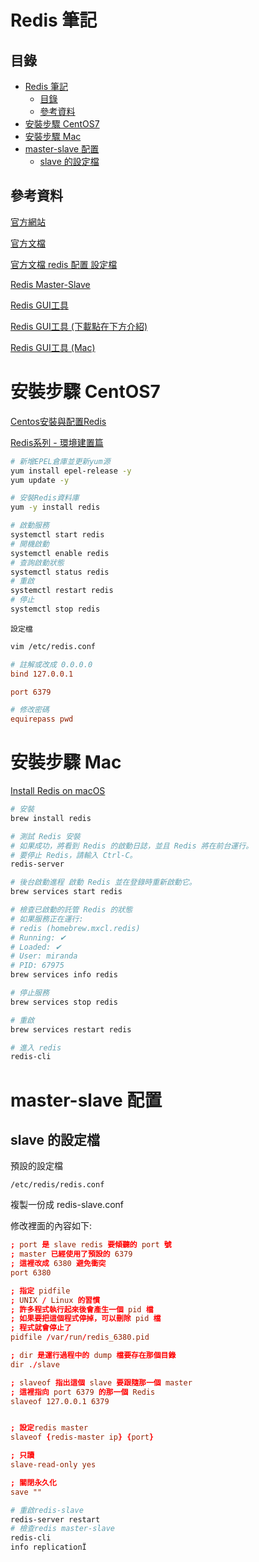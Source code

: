# Redis 筆記

## 目錄

- [Redis 筆記](#redis-筆記)
	- [目錄](#目錄)
	- [參考資料](#參考資料)
- [安裝步驟 CentOS7](#安裝步驟-centos7)
- [安裝步驟 Mac](#安裝步驟-mac)
- [master-slave 配置](#master-slave-配置)
	- [slave 的設定檔](#slave-的設定檔)

## 參考資料

[官方網站](https://redis.io/)

[官方文檔](https://redis.io/documentation)

[官方文檔 redis 配置 設定檔](https://redis.io/topics/config)

[Redis Master-Slave](https://stevenitlife.blogspot.com/2018/09/redis-master-slave.html)

[Redis GUI工具](https://tableplus.com/)

[Redis GUI工具 (下載點在下方介紹)](https://github.com/qishibo/AnotherRedisDesktopManager)

[Redis GUI工具 (Mac)](https://github.com/qishibo/AnotherRedisDesktopManager/releases)

# 安裝步驟 CentOS7

[Centos安裝與配置Redis](https://iter01.com/569100.html)

[Redis系列 - 環境建置篇](https://jed1978.github.io/2018/05/02/Redis-Environment-Installation-Configuration.html)

```bash
# 新增EPEL倉庫並更新yum源
yum install epel-release -y
yum update -y

# 安裝Redis資料庫
yum -y install redis

# 啟動服務
systemctl start redis
# 開機啟動
systemctl enable redis
# 查詢啟動狀態
systemctl status redis
# 重啟
systemctl restart redis
# 停止
systemctl stop redis
```

`設定檔`

```bash
vim /etc/redis.conf
```

```conf
# 註解或改成 0.0.0.0
bind 127.0.0.1

port 6379

# 修改密碼
equirepass pwd
```

# 安裝步驟 Mac

[Install Redis on macOS](https://redis.io/docs/getting-started/installation/install-redis-on-mac-os/)

```bash
# 安裝
brew install redis

# 測試 Redis 安裝
# 如果成功，將看到 Redis 的啟動日誌，並且 Redis 將在前台運行。
# 要停止 Redis，請輸入 Ctrl-C。
redis-server

# 後台啟動進程 啟動 Redis 並在登錄時重新啟動它。
brew services start redis

# 檢查已啟動的託管 Redis 的狀態
# 如果服務正在運行:
# redis (homebrew.mxcl.redis)
# Running: ✔
# Loaded: ✔
# User: miranda
# PID: 67975
brew services info redis

# 停止服務
brew services stop redis

# 重啟
brew services restart redis

# 進入 redis
redis-cli
```

# master-slave 配置

## slave 的設定檔

預設的設定檔

```
/etc/redis/redis.conf
```

複製一份成 redis-slave.conf

修改裡面的內容如下:

```conf
; port 是 slave redis 要傾聽的 port 號
; master 已經使用了預設的 6379
; 這裡改成 6380 避免衝突
port 6380

; 指定 pidfile
; UNIX / Linux 的習慣
; 許多程式執行起來後會產生一個 pid 檔
; 如果要把這個程式停掉，可以刪除 pid 檔
; 程式就會停止了
pidfile /var/run/redis_6380.pid

; dir 是運行過程中的 dump 檔要存在那個目錄
dir ./slave

; slaveof 指出這個 slave 要跟隨那一個 master
; 這裡指向 port 6379 的那一個 Redis
slaveof 127.0.0.1 6379


; 設定redis master
slaveof {redis-master ip} {port}

; 只讀
slave-read-only yes

; 關閉永久化
save ""
```

```bash
# 重啟redis-slave
redis-server restart
# 檢查redis master-slave
redis-cli
info replicationÏ
```
